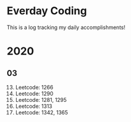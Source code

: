 # Everday Coding
This is a log tracking my daily accomplishments!

# 2020
## 03
13. Leetcode: 1266
12. Leetcode: 1290
11. Leetcode: 1281, 1295
09. Leetcode: 1313
08. Leetcode: 1342, 1365